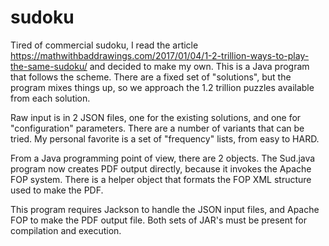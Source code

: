 # sudoku
Tired of commercial sudoku, I read the article https://mathwithbaddrawings.com/2017/01/04/1-2-trillion-ways-to-play-the-same-sudoku/ and decided to make my own. This is a Java program that follows the scheme. There are a fixed set of "solutions", but the program mixes things up, so we approach the 1.2 trillion puzzles available from each solution.

Raw input is in 2 JSON files, one for the existing solutions, and one for "configuration" parameters. There are a number of variants that can be tried. My personal favorite is a set of "frequency" lists, from easy to HARD.

From a Java programming point of view, there are 2 objects. The Sud.java program now creates PDF output directly, because it invokes the Apache FOP system. There is a helper object that formats the FOP XML structure used to make the PDF.

This program requires Jackson to handle the JSON input files, and Apache FOP to make the PDF output file. Both sets of JAR's must be present for compilation and execution.


